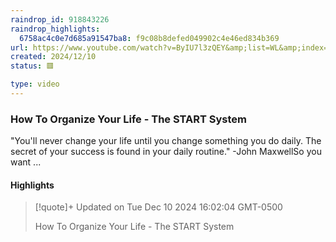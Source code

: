 ```yaml
---
raindrop_id: 918843226
raindrop_highlights:
  6758ac4c0e7d685a91547ba8: f9c08b8defed049902c4e46ed834b369
url: https://www.youtube.com/watch?v=ByIU7l3zQEY&amp;list=WL&amp;index=52
created: 2024/12/10
status: 🟥

type: video
---
```



### How To Organize Your Life - The START System

&quot;You&#39;ll never change your life until you change something you do daily. The secret of your success is found in your daily routine.&quot; -John MaxwellSo you want ...

#### Highlights

> [!quote]+ Updated on Tue Dec 10 2024 16:02:04 GMT-0500
>
> How To Organize Your Life - The START System
